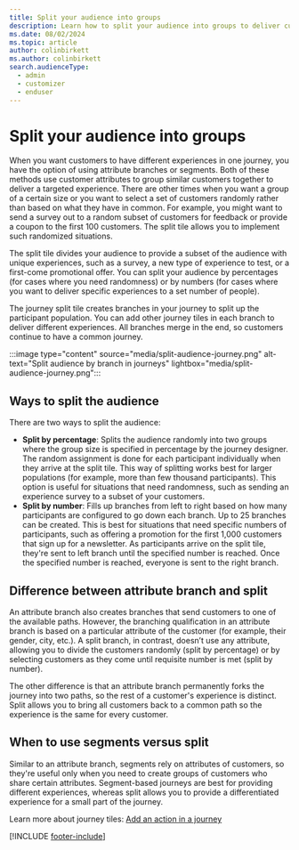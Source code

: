 ```yaml
---
title: Split your audience into groups
description: Learn how to split your audience into groups to deliver customer experiences in Dynamics 365 Customer Insights - Journeys.
ms.date: 08/02/2024
ms.topic: article
author: colinbirkett
ms.author: colinbirkett
search.audienceType: 
  - admin
  - customizer
  - enduser
---
```


# Split your audience into groups

When you want customers to have different experiences in one journey, you have the option of using attribute branches or segments. Both of these methods use customer attributes to group similar customers together to deliver a targeted experience. There are other times when you want a group of a certain size or you want to select a set of customers randomly rather than based on what they have in common. For example, you might want to send a survey out to a random subset of customers for feedback or provide a coupon to the first 100 customers. The split tile allows you to implement such randomized situations.

The split tile divides your audience to provide a subset of the audience with unique experiences, such as a survey, a new type of experience to test, or a first-come promotional offer. You can split your audience by percentages (for cases where you need randomness) or by numbers (for cases where you want to deliver specific experiences to a set number of people).

The journey split tile creates branches in your journey to split up the participant population. You can add other journey tiles in each branch to deliver different experiences. All branches merge in the end, so customers continue to have a common journey.

:::image type="content" source="media/split-audience-journey.png" alt-text="Split audience by branch in journeys" lightbox="media/split-audience-journey.png":::

## Ways to split the audience

There are two ways to split the audience:

* **Split by percentage**: Splits the audience randomly into two groups where the group size is specified in percentage by the journey designer. The random assignment is done for each participant individually when they arrive at the split tile. This way of splitting works best for larger populations (for example, more than few thousand participants). This option is useful for situations that need randomness, such as sending an experience survey to a subset of your customers.
* **Split by number**: Fills up branches from left to right based on how many participants are configured to go down each branch. Up to 25 branches can be created. This is best for situations that need specific numbers of participants, such as offering a promotion for the first 1,000 customers that sign up for a newsletter. As participants arrive on the split tile, they're sent to left branch until the specified number is reached. Once the specified number is reached, everyone is sent to the right branch.

## Difference between attribute branch and split

An attribute branch also creates branches that send customers to one of the available paths. However, the branching qualification in an attribute branch is based on a particular attribute of the customer (for example, their gender, city, etc.). A split branch, in contrast, doesn’t use any attribute, allowing you to divide the customers randomly (split by percentage) or by selecting customers as they come until requisite number is met (split by number).

The other difference is that an attribute branch permanently forks the journey into two paths, so the rest of a customer's experience is distinct. Split allows you to bring all customers back to a common path so the experience is the same for every customer.

## When to use segments versus split

Similar to an attribute branch, segments rely on attributes of customers, so they're useful only when you need to create groups of customers who share certain attributes. Segment-based journeys are best for providing different experiences, whereas split allows you to provide a differentiated experience for a small part of the journey.

Learn more about journey tiles: [Add an action in a journey](add-action.md)

[!INCLUDE [footer-include](./includes/footer-banner.md)]